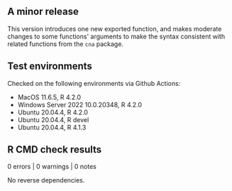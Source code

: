 ## A minor release 

This version introduces one new exported function, and makes
moderate changes to some functions' arguments to make the syntax consistent with related
functions from the `cna` package.


## Test environments 

Checked on the following environments via Github Actions:

* MacOS 11.6.5, R 4.2.0 
* Windows Server 2022 10.0.20348, R 4.2.0 
* Ubuntu 20.04.4, R 4.2.0 
* Ubuntu 20.04.4, R devel
* Ubuntu 20.04.4, R 4.1.3

## R CMD check results
0 errors | 0 warnings | 0 notes

No reverse dependencies.

